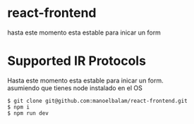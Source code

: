 # react-frontend
hasta este momento esta estable para inicar un form

# Supported IR Protocols
Hasta este momento esta estable para inicar un form.<br/>
asumiendo que tienes node instalado en el OS

```
$ git clone git@github.com:manoelbalam/react-frontend.git
$ npm i
$ npm run dev

```